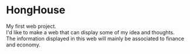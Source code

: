 # HongHouse
My first web project.  
I'd like to make a web that can display some of my idea and thoughts.  
The information displayed in this web will mainly be associated to finance and economy.  
 
